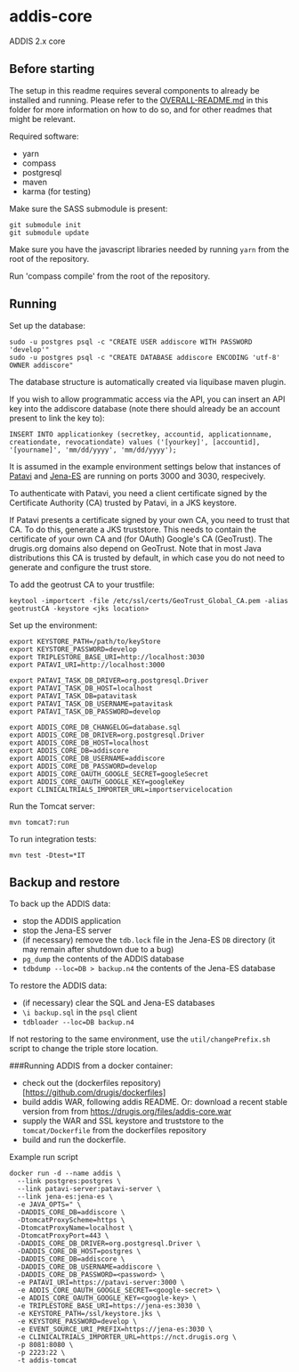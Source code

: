 addis-core
==========

ADDIS 2.x core

Before starting
-----------------------
The setup in this readme requires several components to already be installed and running. Please refer to the [OVERALL-README.md](./OVERALL-README.md) in this folder for more information on how to do so, and for other readmes that might be relevant.

Required software: 

 - yarn
 - compass
 - postgresql
 - maven
 - karma (for testing)

Make sure the SASS submodule is present:

    git submodule init
    git submodule update

Make sure you have the javascript libraries needed by running `yarn` from the root of the repository.

Run 'compass compile' from the root of the repository. 

Running
-----------------------

Set up the database:

```
sudo -u postgres psql -c "CREATE USER addiscore WITH PASSWORD 'develop'"
sudo -u postgres psql -c "CREATE DATABASE addiscore ENCODING 'utf-8' OWNER addiscore"
```

The database structure is automatically created via liquibase maven plugin.

If you wish to allow programmatic access via the API, you can insert an API key into the addiscore database (note there should already be an account present to link the key to):
```
INSERT INTO applicationkey (secretkey, accountid, applicationname, creationdate, revocationdate) values ('[yourkey]', [accountid], '[yourname]', 'mm/dd/yyyy', 'mm/dd/yyyy');
```

It is assumed in the example environment settings below that instances of [Patavi](https://github.com/drugis/patavi) and [Jena-ES](https://github.com/drugis/jena-es) are running on ports 3000 and 3030, respecively.

To authenticate with Patavi, you need a client certificate signed by the Certificate Authority (CA) trusted by Patavi, in a JKS keystore. 

If Patavi presents a certificate signed by your own CA, you need to trust that CA. To do this, generate a JKS truststore. This needs to contain the certificate of your own CA and (for OAuth) Google's CA (GeoTrust). The drugis.org domains also depend on GeoTrust. Note that in most Java distributions this CA is trusted by default, in which case you do not need to generate and configure the trust store.

To add the geotrust CA to your trustfile:

```
keytool -importcert -file /etc/ssl/certs/GeoTrust_Global_CA.pem -alias geotrustCA -keystore <jks location>
```

Set up the environment:

```
export KEYSTORE_PATH=/path/to/keyStore
export KEYSTORE_PASSWORD=develop
export TRIPLESTORE_BASE_URI=http://localhost:3030
export PATAVI_URI=http://localhost:3000

export PATAVI_TASK_DB_DRIVER=org.postgresql.Driver
export PATAVI_TASK_DB_HOST=localhost
export PATAVI_TASK_DB=patavitask
export PATAVI_TASK_DB_USERNAME=patavitask
export PATAVI_TASK_DB_PASSWORD=develop

export ADDIS_CORE_DB_CHANGELOG=database.sql
export ADDIS_CORE_DB_DRIVER=org.postgresql.Driver
export ADDIS_CORE_DB_HOST=localhost
export ADDIS_CORE_DB=addiscore
export ADDIS_CORE_DB_USERNAME=addiscore
export ADDIS_CORE_DB_PASSWORD=develop
export ADDIS_CORE_OAUTH_GOOGLE_SECRET=googleSecret
export ADDIS_CORE_OAUTH_GOOGLE_KEY=googleKey
export CLINICALTRIALS_IMPORTER_URL=importservicelocation
```

Run the Tomcat server:

```
mvn tomcat7:run
```



To run integration tests:
```
mvn test -Dtest=*IT
```

Backup and restore
------------------

To back up the ADDIS data:

 - stop the ADDIS application
 - stop the Jena-ES server
 - (if necessary) remove the `tdb.lock` file in the Jena-ES `DB` directory (it may remain after shutdown due to a bug)
 - `pg_dump` the contents of the ADDIS database
 - `tdbdump --loc=DB > backup.n4` the contents of the Jena-ES database

To restore the ADDIS data:

 - (if necessary) clear the SQL and Jena-ES databases
 - `\i backup.sql` in the `psql` client
 - `tdbloader --loc=DB backup.n4`

If not restoring to the same environment, use the `util/changePrefix.sh` script to change the triple store location.

###Running ADDIS from a docker container:

- check out the (dockerfiles repository)[https://github.com/drugis/dockerfiles]
- build addis WAR, following addis README. Or: download a recent stable version from from https://drugis.org/files/addis-core.war
- supply the WAR and SSL keystore and truststore to the `tomcat/Dockerfile` from the dockerfiles repository
- build and run the dockerfile.

Example run script

```
docker run -d --name addis \
  --link postgres:postgres \
  --link patavi-server:patavi-server \
  --link jena-es:jena-es \
  -e JAVA_OPTS=" \
  -DADDIS_CORE_DB=addiscore \
  -DtomcatProxyScheme=https \
  -DtomcatProxyName=localhost \
  -DtomcatProxyPort=443 \
  -DADDIS_CORE_DB_DRIVER=org.postgresql.Driver \
  -DADDIS_CORE_DB_HOST=postgres \
  -DADDIS_CORE_DB=addiscore \
  -DADDIS_CORE_DB_USERNAME=addiscore \
  -DADDIS_CORE_DB_PASSWORD=<password> \
  -e PATAVI_URI=https://patavi-server:3000 \
  -e ADDIS_CORE_OAUTH_GOOGLE_SECRET=<google-secret> \
  -e ADDIS_CORE_OAUTH_GOOGLE_KEY=<google-key> \
  -e TRIPLESTORE_BASE_URI=https://jena-es:3030 \
  -e KEYSTORE_PATH=/ssl/keystore.jks \
  -e KEYSTORE_PASSWORD=develop \
  -e EVENT_SOURCE_URI_PREFIX=https://jena-es:3030 \
  -e CLINICALTRIALS_IMPORTER_URL=https://nct.drugis.org \
  -p 8081:8080 \
  -p 2223:22 \
  -t addis-tomcat
```